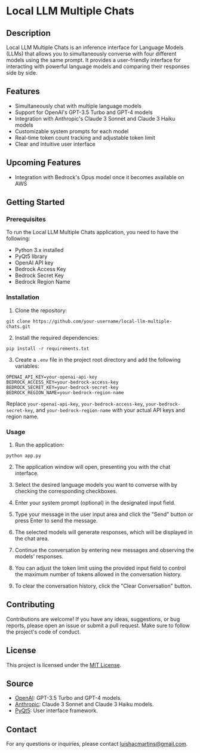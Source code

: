 # Local LLM Multiple Chats

## Description

Local LLM Multiple Chats is an inference interface for Language Models (LLMs) that allows you to simultaneously converse with four different models using the same prompt. It provides a user-friendly interface for interacting with powerful language models and comparing their responses side by side.

## Features

- Simultaneously chat with multiple language models
- Support for OpenAI's GPT-3.5 Turbo and GPT-4 models
- Integration with Anthropic's Claude 3 Sonnet and Claude 3 Haiku models
- Customizable system prompts for each model
- Real-time token count tracking and adjustable token limit
- Clear and intuitive user interface

## Upcoming Features

- Integration with Bedrock's Opus model once it becomes available on AWS


## Getting Started

### Prerequisites

To run the Local LLM Multiple Chats application, you need to have the following:

- Python 3.x installed
- PyQt5 library
- OpenAI API key
- Bedrock Access Key
- Bedrock Secret Key
- Bedrock Region Name

### Installation

1. Clone the repository:

```git clone https://github.com/your-username/local-llm-multiple-chats.git```

2. Install the required dependencies:

```pip install -r requirements.txt```

3. Create a `.env` file in the project root directory and add the following variables:

```
OPENAI_API_KEY=your-openai-api-key
BEDROCK_ACCESS_KEY=your-bedrock-access-key
BEDROCK_SECRET_KEY=your-bedrock-secret-key
BEDROCK_REGION_NAME=your-bedrock-region-name
```

Replace `your-openai-api-key`, `your-bedrock-access-key`, `your-bedrock-secret-key`, and `your-bedrock-region-name` with your actual API keys and region name.

### Usage

1. Run the application:

```python app.py```

2. The application window will open, presenting you with the chat interface.

3. Select the desired language models you want to converse with by checking the corresponding checkboxes.

4. Enter your system prompt (optional) in the designated input field.

5. Type your message in the user input area and click the "Send" button or press Enter to send the message.

6. The selected models will generate responses, which will be displayed in the chat area.

7. Continue the conversation by entering new messages and observing the models' responses.

8. You can adjust the token limit using the provided input field to control the maximum number of tokens allowed in the conversation history.

9. To clear the conversation history, click the "Clear Conversation" button.

## Contributing

Contributions are welcome! If you have any ideas, suggestions, or bug reports, please open an issue or submit a pull request. Make sure to follow the project's code of conduct.

## License

This project is licensed under the [MIT License](LICENSE).

## Source

- [OpenAI](https://openai.com): GPT-3.5 Turbo and GPT-4 models.
- [Anthropic](https://www.anthropic.com): Claude 3 Sonnet and Claude 3 Haiku models.
- [PyQt5](https://pypi.org/project/PyQt5/): User interface framework.

## Contact

For any questions or inquiries, please contact [luishacmartins@gmail.com](mailto:luishacmartins@gmail.com).